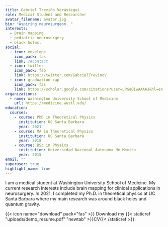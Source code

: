 ```yaml
---
title: Gabriel Treviño Verástegui
role: Medical Student and Researcher
avatar_filename: avatar.jpg
bio: "Aspiring neurosurgeon. "
interests:
  - Brain mapping
  - pediatric neurosurgery
  - black holes.
social:
  - icon: envelope
    icon_pack: fas
    link: /#contact
  - icon: twitter
    icon_pack: fab
    link: https://twitter.com/GabrielTrevinoV
  - icon: graduation-cap
    icon_pack: fas
    link: https://scholar.google.com/citations?user=LPGaQiwAAAAJ&hl=en
organizations:
  - name: Washington University School of Medicine
    url: https://medicine.wustl.edu/
education:
  courses:
    - course: PhD in Theoretical Physics
      institution: UC Santa Barbara
      year: 2021
    - course: MA in Theoretical Physics
      institution: UC Santa Barbara
      year: 2018
    - course: BSc in Physics
      institution: Universidad Nacional Autonoma de Mexico
      year: 2015
email: ""
superuser: true
highlight_name: true
---
```

I am a medical student at Washington University School of Medicine. My current research interests include brain mapping for clinical applications in neurosurgery. In 2021, I completed my Ph.D. in theoretical physics at UC Santa Barbara where my main research was around black holes and quantum gravity. 

{{< icon name="download" pack="fas" >}} Download my {{< staticref "uploads/demo_resume.pdf" "newtab" >}}CV{{< /staticref >}}.